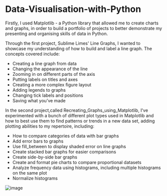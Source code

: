 # Data-Visualisation-with-Python

Firstly, I used Matplotlib - a Python library that allowed me to create charts and graphs, in order to build a portfolio of projects to better demonstrate my presenting and organising skills of data in Python.

Through the first project, Sublime Limes' Line Graphs, I wanted to showcase my understanding of how to build and label a line graph. 
The concepts covered include:
- Creating a line graph from data
- Changing the appearance of the line
- Zooming in on different parts of the axis
- Putting labels on titles and axes
- Creating a more complex figure layout
- Adding legends to graphs
- Changing tick labels and positions 
- Saving what you’ve made

In the second project,called Recreating_Graphs_using_Matplotlib, I've experimented with a bunch of different plot types used in Matplotlib and how to best use them to find patterns or trends in a new data set, adding plotting abilities to my repertoire, including:
- How to compare categories of data with bar graphs
- Add error bars to graphs
- Use fill_between to display shaded error on line graphs
- Create stacked bar graphs for easier comparisons
- Create side-by-side bar graphs
- Create and format pie charts to compare proportional datasets
- Analyze frequency data using histograms, including multiple histograms on the same plot
- Normalize histograms


![image](https://user-images.githubusercontent.com/82522372/145703583-f202c9b6-e7e7-4188-a3d7-7072dc5346a0.png)


